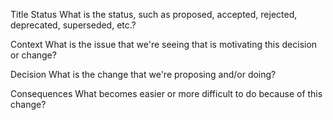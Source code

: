 Title
Status
What is the status, such as proposed, accepted, rejected, deprecated, superseded, etc.?

Context
What is the issue that we're seeing that is motivating this decision or change?

Decision
What is the change that we're proposing and/or doing?

Consequences
What becomes easier or more difficult to do because of this change?